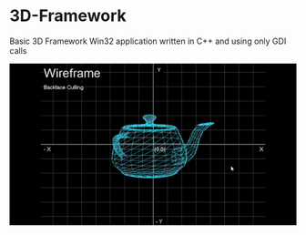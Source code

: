 # 3D-Framework
Basic 3D Framework Win32 application written in C++ and using only GDI calls

![alt text](https://github.com/martinholecekmax/3D-Framework/blob/master/screenshot.gif "Application Screenshot")
